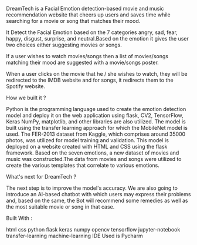    DreamTech is a Facial Emotion detection-based movie and music recommendation website that cheers up users and saves time while searching for a movie or song that matches their mood.

   It Detect the Facial Emotion based on the 7 categories angry, sad, fear, happy, disgust, surprise, and neutral.Based on the emotion it gives the user two choices either suggesting movies or songs.
   
   If a user wishes to watch movies/songs then a list of movies/songs matching their mood are suggested with a movie/songs poster.

   When a user clicks on the movie that he / she wishes to watch, they will be redirected to the IMDB website and for songs, it redirects them to the Spotify website.

How we built it ?
     
   Python is the programming language used to create the emotion detection model and deploy it on the web application using flask, CV2, TensorFlow, Keras NumPy, matplotlib, and other libraries are also utilized. 
   The model is built using the transfer learning approach for which the MobileNet model is used.
   The FER-2013 dataset from Kaggle, which comprises around 35000 photos, was utilized for model training and validation.
   This model is deployed on a website created with HTML and CSS using the flask framework. 
   Based on the seven emotions, a new dataset of movies and music was constructed.The data from movies and songs were utilized to create the various templates that  correlate to various emotions.
    
What's next for DreamTech ?

   The next step is to improve the model's accuracy. We are also going to introduce an AI-based chatbot with which users may express their problems and, based on the same, the Bot will recommend some remedies as well as the most suitable movie or song in that case.

Built With :

  html
  css
  python
  flask
  keras
  numpy
  opencv
  tensorflow
  jupyter-notebook
  transfer-learning
  machine-learning
  IDE Used is Pycharm
  

     
